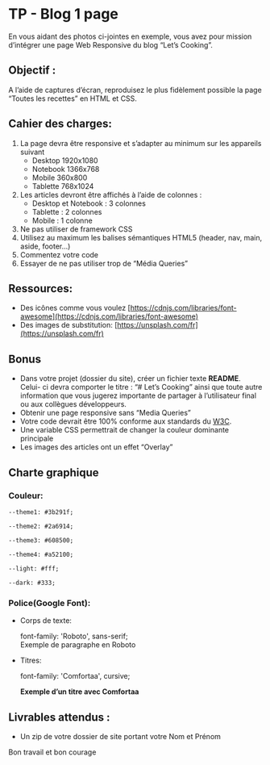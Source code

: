 # TP - Blog 1 page

En vous aidant des photos ci-jointes en exemple, vous avez pour mission d’intégrer une page Web Responsive du blog “Let’s Cooking”.

## Objectif :

A l’aide de captures d’écran, reproduisez le plus fidèlement possible la page “Toutes les recettes” en HTML et CSS.

## Cahier des charges:

1. La page devra être responsive et s’adapter au minimum sur les appareils suivant
    * Desktop 1920x1080
    * Notebook 1366x768
    * Mobile 360x800
    * Tablette 768x1024
2. Les articles devront être affichés à l’aide de colonnes : 
    * Desktop et Notebook : 3 colonnes
    * Tablette : 2 colonnes
    *  Mobile : 1 colonne
3. Ne pas utiliser de framework CSS
4. Utilisez au maximum les balises sémantiques HTML5 (header, nav, main, aside, footer...)
5. Commentez votre code
6. Essayer de ne pas utiliser trop de “Média Queries” 

## Ressources:

* Des icônes comme vous voulez [https://cdnjs.com/libraries/font-awesome](https://cdnjs.com/libraries/font-awesome) 
* Des images de substitution: [https://unsplash.com/fr](https://unsplash.com/fr)

## Bonus

* Dans votre projet (dossier du site), créer un fichier texte **README**. Celui- ci devra comporter le titre : “# Let’s Cooking” ainsi que toute autre information que vous jugerez importante de partager à l’utilisateur final ou aux collègues développeurs.
* Obtenir une page responsive sans  “Media Queries” 
* Votre code devrait être 100% conforme aux standards du [W3C](https://validator.w3.org/#validate_by_input).
* Une variable CSS permettrait de changer la couleur dominante principale 
* Les images des articles ont un effet “Overlay”

## Charte graphique

### Couleur: 

    --theme1: #3b291f;

    --theme2: #2a6914;

    --theme3: #608500;

    --theme4: #a52100;

    --light: #fff;

    --dark: #333;

### Police(Google Font): 

* Corps de texte:

    font-family: 'Roboto', sans-serif; \
    Exemple de paragraphe en Roboto

* Titres:

    font-family: 'Comfortaa', cursive;

    **Exemple d’un titre avec Comfortaa**

## Livrables attendus :

* Un zip de votre dossier de site portant votre Nom et Prénom

Bon travail et bon courage
